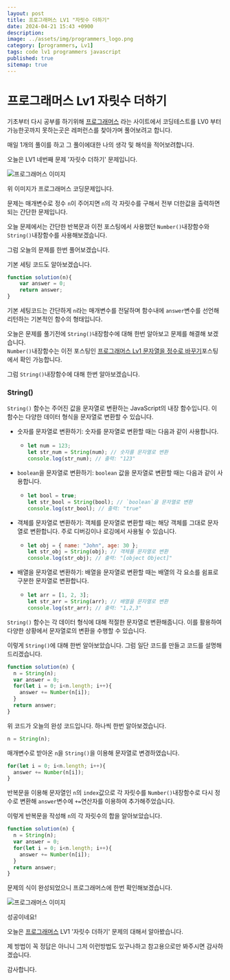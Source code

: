 ```yaml
---
layout: post
title: 프로그래머스 LV1 "자릿수 더하기"
date: 2024-04-21 15:43 +0900
description: 
image: ../assets/img/programmers_logo.png
category: [programmers, Lv1]
tags: code lv1 programmers javascript
published: true
sitemap: true
---
```


# 프로그래머스 Lv1 자릿수 더하기

  기초부터 다시 공부를 하기위해 [프로그래머스](https://programmers.co.kr/) 라는 사이트에서
  코딩테스트를 LV0 부터 가능한곳까지 못하는곳은 레퍼런스를 찾아가며 풀어보려고 합니다.
  
  매일 1개의 풀이를 하고 그 풀이에대한 나의 생각 및 해석을 적어보려합니다.

  오늘은 LV1 네번째 문제 '자릿수 더하기' 문제입니다.

  ![프로그래머스 이미지](/assets/img/post24_01.jpg)

  위 이미지가 프로그래머스 코딩문제입니다.
  
  문제는 매개변수로 정수 `n`이 주어지면 `n`의 각 자릿수를 구해서 전부 더한값을 출력하면 되는 간단한 문제입니다.

  오늘 문제에서는 간단한 반복문과 이전 포스팅에서 사용했던 `Number()`내장함수와 `String()`내장함수를 사용해보겠습니다.

  그럼 오늘의 문제를 한번 풀어보겠습니다.

  기본 세팅 코드도 알아보겠습니다.
  
```javascript
function solution(n){
    var answer = 0;
    return answer;
}
```

기본 세팅코드는 간단하게 `n`라는 매개변수를 전달하며 함수내에 `answer`변수를 선언해 리턴하는 기본적인 함수의 형태입니다.

오늘은 문제를 풀기전에 `String()`내장함수에 대해 한번 알아보고 문제를 해결해 보겠습니다.   
`Number()`내장함수는 이전 포스팅인 [프로그래머스 Lv1 문자열을 정수로 바꾸기](https://spearboy.github.io/posts/programmers_22/)포스팅에서 확인 가능합니다.

그럼 `String()`내장함수에 대해 한번 알아보겠습니다.

### String()

  `String()` 함수는 주어진 값을 문자열로 변환하는 JavaScript의 내장 함수입니다. 이 함수는 다양한 데이터 형식을 문자열로 변환할 수 있습니다.

  + 숫자를 문자열로 변환하기: 숫자를 문자열로 변환할 때는 다음과 같이 사용합니다.
    + ```javascript
      let num = 123;
      let str_num = String(num); // 숫자를 문자열로 변환
      console.log(str_num); // 출력: "123"
      ```

  + `boolean`을 문자열로 변환하기: `boolean` 값을 문자열로 변환할 때는 다음과 같이 사용합니다.
    + ```javascript
      let bool = true;
      let str_bool = String(bool); // `boolean`을 문자열로 변환
      console.log(str_bool); // 출력: "true"
      ```

  + 객체를 문자열로 변환하기: 객체를 문자열로 변환할 때는 해당 객체를 그대로 문자열로 변환합니다. 주로 디버깅이나 로깅에서 사용될 수 있습니다.
    + ```javascript
      let obj = { name: "John", age: 30 };
      let str_obj = String(obj); // 객체를 문자열로 변환
      console.log(str_obj); // 출력: "[object Object]"
      ```

  + 배열을 문자열로 변환하기: 배열을 문자열로 변환할 때는 배열의 각 요소를 쉼표로 구분한 문자열로 변환합니다.
    + ```javascript
      let arr = [1, 2, 3];
      let str_arr = String(arr); // 배열을 문자열로 변환
      console.log(str_arr); // 출력: "1,2,3"
      ```

  `String()` 함수는 각 데이터 형식에 대해 적절한 문자열로 변환해줍니다. 이를 활용하여 다양한 상황에서 문자열로의 변환을 수행할 수 있습니다.

이렇게 `String()`에 대해 한번 알아보았습니다. 그럼 일단 코드를 만들고 코드를 설명해 드리겠습니다.

```javascript
function solution(n) {
  n = String(n);
  var answer = 0;
  for(let i = 0; i<n.length; i++){
    answer += Number(n[i]);
  }
  return answer;
}
```
위 코드가 오늘의 완성 코드입니다. 하나씩 한번 알아보겠습니다.


```javascript
n = String(n);
```
매개변수로 받아온 `n`을 `String()`을 이용해 문자열로 변경하였습니다. 


```javascript
for(let i = 0; i<n.length; i++){
  answer += Number(n[i]);
}
```
반복문을 이용해 문자열인 `n`의 `index`값으로 각 자릿수를 `Number()`내장함수로 다시 정수로 변환해 `answer`변수에 `+=`연산자를 이용하여 추가해주었습니다.

이렇게 반복문을 작성해 `n`의 각 자릿수의 합을 알아보았습니다.

```javascript
function solution(n) {
  n = String(n);
  var answer = 0;
  for(let i = 0; i<n.length; i++){
    answer += Number(n[i]);
  }
  return answer;
}
```

문제의 식이 완성되었으니 프로그래머스에 한번 확인해보겠습니다.

![프로그래머스 이미지](/assets/img/post24_02.jpg)

성공이네요!

오늘은 [프로그래머스](https://programmers.co.kr/) LV1 '자릿수 더하기' 문제의 대해서 알아봤습니다.

제 방법이 꼭 정답은 아니니 그저 이런방법도 있구나하고 참고용으로만 봐주시면 감사하겠습니다.

감사합니다.